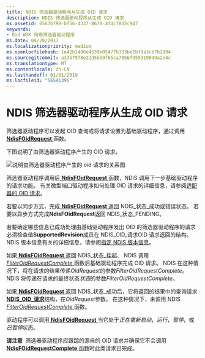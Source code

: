 ```yaml
---
title: NDIS 筛选器驱动程序从生成 OID 请求
description: NDIS 筛选器驱动程序从生成 OID 请求
ms.assetid: 6567bf98-bf56-4337-8670-af4c78d2c947
keywords:
- Oid WDK 网络筛选器驱动程序
ms.date: 04/20/2017
ms.localizationpriority: medium
ms.openlocfilehash: 1a42b1496e4539e05477b333be2bf9a3cb7b2894
ms.sourcegitcommit: a33b7978e22d5bb9f65ca7056f955319049a2e4c
ms.translationtype: MT
ms.contentlocale: zh-CN
ms.lasthandoff: 01/31/2019
ms.locfileid: "56541395"
---
```

# <a name="generating-oid-requests-from-an-ndis-filter-driver"></a>NDIS 筛选器驱动程序从生成 OID 请求





筛选器驱动程序可以发起 OID 查询或将请求设置为基础驱动程序，通过调用[ **NdisFOidRequest** ](https://msdn.microsoft.com/library/windows/hardware/ff561830)函数。

下图说明了由筛选器驱动程序产生的 OID 请求。

![说明由筛选器驱动程序产生的 oid 请求的关系图](images/filterrequest.png)

筛选器驱动程序调用后[ **NdisFOidRequest** ](https://msdn.microsoft.com/library/windows/hardware/ff561830)函数，NDIS 调用下一步基础驱动程序的请求功能。 有关微型端口驱动程序如何处理 OID 请求的详细信息，请参阅[适配器的 OID 请求](miniport-adapter-oid-requests.md)。

若要以同步方式，完成[ **NdisFOidRequest** ](https://msdn.microsoft.com/library/windows/hardware/ff561830)返回 NDIS\_状态\_成功或错误状态。 若要以异步方式完成**NdisFOidRequest**返回 NDIS\_状态\_PENDING。

若要确定哪些信息已成功处理由基础驱动程序发出 OID 的筛选器驱动程序的请求必须检查值**SupportedRevision**成员在 NDIS\_OID\_请求OID 请求返回的结构。 NDIS 版本信息有关的详细信息，请参阅[指定 NDIS 版本信息](specifying-ndis-version-information.md)。

如果[ **NdisFOidRequest** ](https://msdn.microsoft.com/library/windows/hardware/ff561830)返回 NDIS\_状态\_挂起、 NDIS 调用[ *FilterOidRequestComplete* ](https://msdn.microsoft.com/library/windows/hardware/ff549956)函数后基础驱动程序完成 OID 请求。 NDIS 在这种情况下，将在请求的结果传递*OidRequest*的参数*FilterOidRequestComplete*。 NDIS 将传递在请求的最终状态*状态*的参数*FilterOidRequestComplete*。

如果[ **NdisFOidRequest** ](https://msdn.microsoft.com/library/windows/hardware/ff561830)返回 NDIS\_状态\_成功后，它将返回的结果中的查询请求[ **NDIS\_OID\_请求**](https://msdn.microsoft.com/library/windows/hardware/ff566710)结构，在*OidRequest*参数。 在这种情况下，未调用 NDIS [ *FilterOidRequestComplete* ](https://msdn.microsoft.com/library/windows/hardware/ff549956)函数。

驱动程序可以调用[ **NdisFOidRequest** ](https://msdn.microsoft.com/library/windows/hardware/ff561830)当它处于*正在重新启动*，*运行*，*暂停*，或*已暂停*状态。

**请注意**  筛选器驱动程序应跟踪的源自的 OID 请求并确保它不会调用[ **NdisFOidRequestComplete** ](https://msdn.microsoft.com/library/windows/hardware/ff561833)函数时此类请求已完成。

 

 

 





